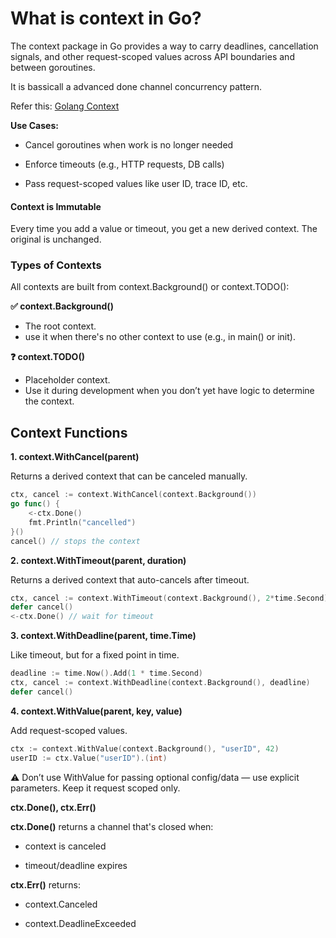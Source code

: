 # What is context in Go?
The context package in Go provides a way to carry deadlines, cancellation signals, and other request-scoped values across API boundaries and between goroutines.

It is bassicall a advanced done channel concurrency pattern.

Refer this: [Golang Context](https://youtu.be/8omcakb31xQ?si=aT5YkgqHZFZlGu9r)

**Use Cases:**

* Cancel goroutines when work is no longer needed

* Enforce timeouts (e.g., HTTP requests, DB calls)

* Pass request-scoped values like user ID, trace ID, etc.

####  Context is Immutable
Every time you add a value or timeout, you get a new derived context. The original is unchanged.

### Types of Contexts
All contexts are built from context.Background() or context.TODO():

**✅ context.Background()**
* The root context.
* use it when there's no other context to use (e.g., in main() or init).

**❓ context.TODO()**
* Placeholder context.
* Use it during development when you don’t yet have logic to determine the context.

## Context Functions

**1. context.WithCancel(parent)**

Returns a derived context that can be canceled manually.

```go
ctx, cancel := context.WithCancel(context.Background())
go func() {
    <-ctx.Done()
    fmt.Println("cancelled")
}()
cancel() // stops the context
```

**2. context.WithTimeout(parent, duration)**

Returns a derived context that auto-cancels after timeout.

``` go
ctx, cancel := context.WithTimeout(context.Background(), 2*time.Second)
defer cancel()
<-ctx.Done() // wait for timeout
```

**3. context.WithDeadline(parent, time.Time)**

Like timeout, but for a fixed point in time.

```go
deadline := time.Now().Add(1 * time.Second)
ctx, cancel := context.WithDeadline(context.Background(), deadline)
defer cancel()
```

**4. context.WithValue(parent, key, value)**

Add request-scoped values.

``` go
ctx := context.WithValue(context.Background(), "userID", 42)
userID := ctx.Value("userID").(int)
```

⚠️ Don’t use WithValue for passing optional config/data — use explicit parameters. Keep it request scoped only.


**ctx.Done(), ctx.Err()**

**ctx.Done()** returns a channel that's closed when:
* context is canceled

* timeout/deadline expires

**ctx.Err()** returns:

* context.Canceled

* context.DeadlineExceeded